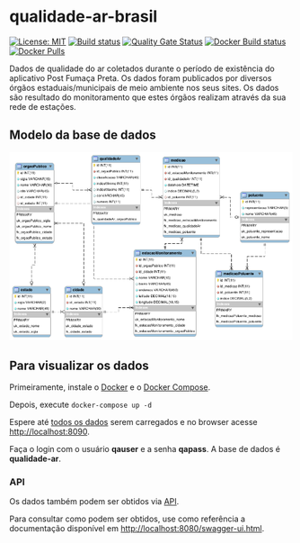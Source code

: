 # qualidade-ar-brasil

[![License: MIT](https://img.shields.io/badge/License-MIT-yellow.svg)](https://opensource.org/licenses/MIT) [![Build status](https://github.com/esign-consulting/qualidade-ar-brasil/workflows/Java%20CI/badge.svg)](https://github.com/esign-consulting/qualidade-ar-brasil/actions?query=workflow%3A%22Java+CI%22) [![Quality Gate Status](https://sonarcloud.io/api/project_badges/measure?project=br.com.esign%3Aqualidadearbrasil&metric=alert_status)](https://sonarcloud.io/dashboard?id=br.com.esign%3Aqualidadearbrasil) [![Docker Build status](https://img.shields.io/docker/cloud/build/esignbr/qualidade-ar-brasil.svg)](https://hub.docker.com/r/esignbr/qualidade-ar-brasil/builds) [![Docker Pulls](https://img.shields.io/docker/pulls/esignbr/qualidade-ar-brasil.svg)](https://hub.docker.com/r/esignbr/qualidade-ar-brasil)

Dados de qualidade do ar coletados durante o período de existência do aplicativo Post Fumaça Preta. Os dados foram publicados por diversos órgãos estaduais/municipais de meio ambiente nos seus sites. Os dados são resultado do monitoramento que estes órgãos realizam através da sua rede de estações.

## Modelo da base de dados

![Modelo da base de dados](modelo-base-dados.png)

## Para visualizar os dados

Primeiramente, instale o [Docker](https://docs.docker.com/install) e o [Docker Compose](https://docs.docker.com/compose/install).

Depois, execute `docker-compose up -d`

Espere até [todos os dados](qualidade-ar.sql) serem carregados e no browser acesse <http://localhost:8090>.

Faça o login com o usuário **qauser** e a senha **qapass**. A base de dados é **qualidade-ar**.

### API

Os dados também podem ser obtidos via [API](https://pt.wikipedia.org/wiki/Interface_de_programa%C3%A7%C3%A3o_de_aplica%C3%A7%C3%B5es).

Para consultar como podem ser obtidos, use como referência a documentação disponível em <http://localhost:8080/swagger-ui.html>.
